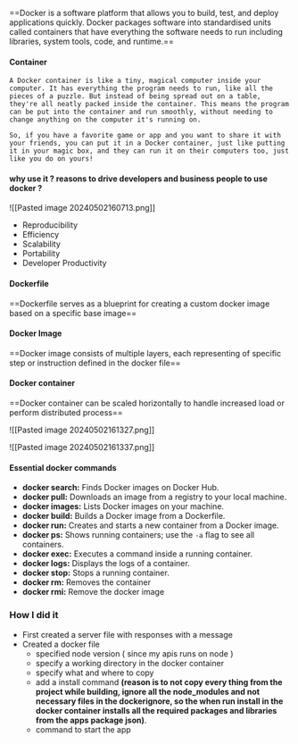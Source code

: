  ==Docker is a software platform that allows you to build, test, and deploy applications quickly. Docker packages software into standardised units called containers that have everything the software needs to run including libraries, system tools, code, and runtime.== 


#### Container
```
A Docker container is like a tiny, magical computer inside your computer. It has everything the program needs to run, like all the pieces of a puzzle. But instead of being spread out on a table, they're all neatly packed inside the container. This means the program can be put into the container and run smoothly, without needing to change anything on the computer it's running on.

So, if you have a favorite game or app and you want to share it with your friends, you can put it in a Docker container, just like putting it in your magic box, and they can run it on their computers too, just like you do on yours!
```

#### why use it ? reasons to drive developers and business people to use docker ?
![[Pasted image 20240502160713.png]]
- Reproducibility
- Efficiency
- Scalability
- Portability
- Developer Productivity

#### Dockerfile
==Dockerfile serves as a blueprint for creating a custom docker image based on a specific base image==

#### Docker Image
==Docker image consists of multiple layers, each representing of specific step or instruction defined in the docker file==

#### Docker container
==Docker container can be scaled horizontally to handle increased load or perform distributed process==

![[Pasted image 20240502161327.png]]


![[Pasted image 20240502161337.png]]

#### Essential docker commands
- **docker search:** Finds Docker images on Docker Hub.
- **docker pull:** Downloads an image from a registry to your local machine.
- **docker images:** Lists Docker images on your machine.
- **docker build:** Builds a Docker image from a Dockerfile.
- **docker run:** Creates and starts a new container from a Docker image.
- **docker ps:** Shows running containers; use the `-a` flag to see all containers.
- **docker exec:** Executes a command inside a running container.
- **docker logs:** Displays the logs of a container.
- **docker stop:** Stops a running container.
- **docker rm:** Removes the container
- **docker rmi:** Remove the docker image

### How I did it
- First created a server file with responses with a message
- Created a docker file 
	- specified node version ( since my apis runs on node )
	- specify a working directory in the docker container
	- specify what and where to copy 
	- add a install command **(reason is to not copy every thing from the project while building, ignore all the node_modules and not necessary files in the dockerignore, so the when run install in the docker container installs all the required packages and libraries from the apps package json)**.
	- command to start the app
	